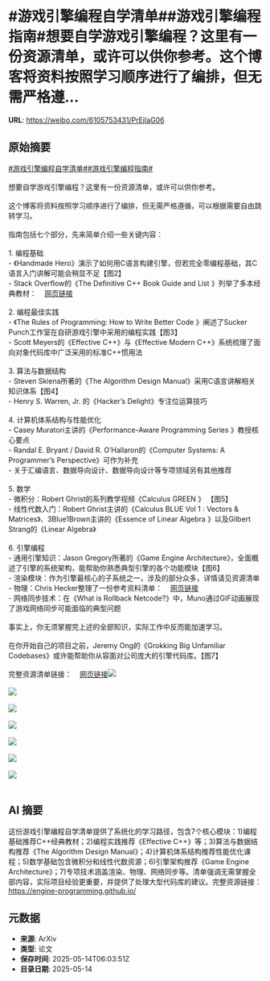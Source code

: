 # #游戏引擎编程自学清单##游戏引擎编程指南#想要自学游戏引擎编程？这里有一份资源清单，或许可以供你参考。这个博客将资料按照学习顺序进行了编排，但无需严格遵...

**URL**: https://weibo.com/6105753431/PrEjlaG06

## 原始摘要

<a href="https://m.weibo.cn/search?containerid=231522type%3D1%26t%3D10%26q%3D%23%E6%B8%B8%E6%88%8F%E5%BC%95%E6%93%8E%E7%BC%96%E7%A8%8B%E8%87%AA%E5%AD%A6%E6%B8%85%E5%8D%95%23&amp;extparam=%23%E6%B8%B8%E6%88%8F%E5%BC%95%E6%93%8E%E7%BC%96%E7%A8%8B%E8%87%AA%E5%AD%A6%E6%B8%85%E5%8D%95%23" data-hide=""><span class="surl-text">#游戏引擎编程自学清单#</span></a><a href="https://m.weibo.cn/search?containerid=231522type%3D1%26t%3D10%26q%3D%23%E6%B8%B8%E6%88%8F%E5%BC%95%E6%93%8E%E7%BC%96%E7%A8%8B%E6%8C%87%E5%8D%97%23&amp;extparam=%23%E6%B8%B8%E6%88%8F%E5%BC%95%E6%93%8E%E7%BC%96%E7%A8%8B%E6%8C%87%E5%8D%97%23" data-hide=""><span class="surl-text">#游戏引擎编程指南#</span></a><br><br>想要自学游戏引擎编程？这里有一份资源清单，或许可以供你参考。<br><br>这个博客将资料按照学习顺序进行了编排，但无需严格遵循，可以根据需要自由跳转学习。<br><br>指南包括七个部分，先来简单介绍一些关键内容：<br><br>1. 编程基础<br>- 《Handmade Hero》演示了如何用C语言构建引擎，但若完全零编程基础，其C语言入门讲解可能会稍显不足【图2】<br>- Stack Overflow的《The Definitive C++ Book Guide and List 》列举了多本经典教材：<a href="https://weibo.cn/sinaurl?u=https%3A%2F%2Fstackoverflow.com%2Fquestions%2F388242%2Fthe-definitive-c-book-guide-and-list" data-hide=""><span class="url-icon"><img style="width: 1rem;height: 1rem" src="https://h5.sinaimg.cn/upload/2015/09/25/3/timeline_card_small_web_default.png" referrerpolicy="no-referrer"></span><span class="surl-text">网页链接</span></a><br><br>2. 编程最佳实践<br>- 《The Rules of Programming: How to Write Better Code 》阐述了Sucker Punch工作室在自研游戏引擎中采用的编程实践【图3】<br>- Scott Meyers的《Effective C++》与《Effective Modern C++》系统梳理了面向对象代码库中广泛采用的标准C++惯用法<br> <br>3. 算法与数据结构<br>- Steven Skiena所著的《The Algorithm Design Manual》采用C语言讲解相关知识体系【图4】<br>- Henry S. Warren, Jr. 的《Hacker’s Delight》专注位运算技巧<br><br>4. 计算机体系结构与性能优化<br>- Casey Muratori主讲的《Performance-Aware Programming Series 》教授核心要点<br>- Randal E. Bryant / David R. O’Hallaron的《Computer Systems: A Programmer’s Perspective》可作为补充<br>- 关于汇编语言、数据导向设计、数据导向设计等专项领域另有其他推荐<br><br>5. 数学<br>- 微积分：Robert Ghrist的系列教学视频《Calculus GREEN 》 【图5】<br>- 线性代数入门：Robert Ghrist主讲的《Calculus BLUE Vol 1 : Vectors &amp; Matrices》、3Blue1Brown主讲的《Essence of Linear Algebra 》以及Gilbert Strang的《Linear Algebra》 <br><br>6. 引擎编程<br>- 通用引擎知识：Jason Gregory所著的《Game Engine Architecture》，全面概述了引擎的系统架构，能帮助你熟悉典型引擎的各个功能模块【图6】<br>- 渲染模块：作为引擎最核心的子系统之一，涉及的部分众多，详情请见资源清单<br>- 物理：Chris Hecker整理了一份参考资料清单：<a href="https://weibo.cn/sinaurl?u=https%3A%2F%2Fwww.chrishecker.com%2FPhysics_References" data-hide=""><span class="url-icon"><img style="width: 1rem;height: 1rem" src="https://h5.sinaimg.cn/upload/2015/09/25/3/timeline_card_small_web_default.png" referrerpolicy="no-referrer"></span><span class="surl-text">网页链接</span></a><br>- 网络同步技术：在《What is Rollback Netcode?》中，Muno通过GIF动画展现了游戏网络同步可能面临的典型问题<br><br>事实上，你无须掌握完上述的全部知识，实际工作中反而能加速学习。<br><br>在你开始自己的项目之前，Jeremy Ong的《Grokking Big Unfamiliar Codebases》或许能帮助你从容面对公司庞大的引擎代码库。【图7】<br><br>完整资源清单链接：<a href="https://weibo.cn/sinaurl?u=https%3A%2F%2Fengine-programming.github.io%2F" data-hide=""><span class="url-icon"><img style="width: 1rem;height: 1rem" src="https://h5.sinaimg.cn/upload/2015/09/25/3/timeline_card_small_web_default.png" referrerpolicy="no-referrer"></span><span class="surl-text">网页链接</span></a><img style="" src="https://tvax3.sinaimg.cn/large/006Fd7o3ly1i1dzxyq91oj30xb0qf0y9.jpg" referrerpolicy="no-referrer"><br><br><img style="" src="https://tvax4.sinaimg.cn/large/006Fd7o3ly1i1dzyg4124j31700xu7tg.jpg" referrerpolicy="no-referrer"><br><br><img style="" src="https://tvax3.sinaimg.cn/large/006Fd7o3ly1i1dzz19ymaj316u13m494.jpg" referrerpolicy="no-referrer"><br><br><img style="" src="https://tvax2.sinaimg.cn/large/006Fd7o3ly1i1dzzob7vwj32io1041ge.jpg" referrerpolicy="no-referrer"><br><br><img style="" src="https://tvax4.sinaimg.cn/large/006Fd7o3ly1i1e00bxhbmj31300yc1kx.jpg" referrerpolicy="no-referrer"><br><br><img style="" src="https://tvax1.sinaimg.cn/large/006Fd7o3ly1i1e00spwvkj317812yqqw.jpg" referrerpolicy="no-referrer"><br><br><img style="" src="https://tvax1.sinaimg.cn/large/006Fd7o3ly1i1e01fbrdej317a0k4aij.jpg" referrerpolicy="no-referrer"><br><br>

## AI 摘要

这份游戏引擎编程自学清单提供了系统化的学习路径，包含7个核心模块：1)编程基础推荐C++经典教材；2)编程实践推荐《Effective C++》等；3)算法与数据结构推荐《The Algorithm Design Manual》；4)计算机体系结构推荐性能优化课程；5)数学基础包含微积分和线性代数资源；6)引擎架构推荐《Game Engine Architecture》；7)专项技术涵盖渲染、物理、网络同步等。清单强调无需掌握全部内容，实际项目经验更重要，并提供了处理大型代码库的建议。完整资源链接：https://engine-programming.github.io/

## 元数据

- **来源**: ArXiv
- **类型**: 论文
- **保存时间**: 2025-05-14T06:03:51Z
- **目录日期**: 2025-05-14
